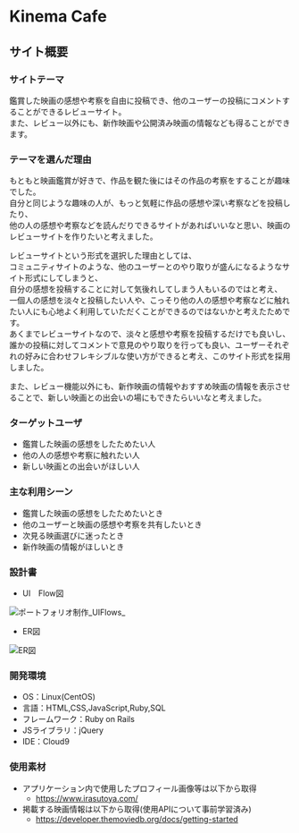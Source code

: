 # Kinema Cafe

## サイト概要
### サイトテーマ
鑑賞した映画の感想や考察を自由に投稿でき、他のユーザーの投稿にコメントすることができるレビューサイト。<br >
また、レビュー以外にも、新作映画や公開済み映画の情報なども得ることができます。


### テーマを選んだ理由
もともと映画鑑賞が好きで、作品を観た後にはその作品の考察をすることが趣味でした。<br >
自分と同じような趣味の人が、もっと気軽に作品の感想や深い考察などを投稿したり、<br >
他の人の感想や考察などを読んだりできるサイトがあればいいなと思い、映画のレビューサイトを作りたいと考えました。

レビューサイトという形式を選択した理由としては、<br >
コミュニティサイトのような、他のユーザーとのやり取りが盛んになるようなサイト形式にしてしまうと、<br >
自分の感想を投稿することに対して気後れしてしまう人もいるのではと考え、<br >
一個人の感想を淡々と投稿したい人や、こっそり他の人の感想や考察などに触れたい人にも心地よく利用していただくことができるのではないかと考えたためです。<br >
あくまでレビューサイトなので、淡々と感想や考察を投稿するだけでも良いし、誰かの投稿に対してコメントで意見のやり取りを行っても良い、ユーザーそれぞれの好みに合わせフレキシブルな使い方ができると考え、このサイト形式を採用しました。

また、レビュー機能以外にも、新作映画の情報やおすすめ映画の情報を表示させることで、新しい映画との出会いの場にもできたらいいなと考えました。


### ターゲットユーザ
- 鑑賞した映画の感想をしたためたい人
- 他の人の感想や考察に触れたい人
- 新しい映画との出会いがほしい人


### 主な利用シーン
- 鑑賞した映画の感想をしたためたいとき
- 他のユーザーと映画の感想や考察を共有したいとき
- 次見る映画選びに迷ったとき
- 新作映画の情報がほしいとき


### 設計書
- UI　Flow図

![ポートフォリオ制作_UIFlows_](https://github.com/okuraayno/kinema_cafe/assets/158453026/934cff4b-8797-4d38-afac-8dad44d0f54c)

- ER図
  
![ER図](https://github.com/okuraayno/kinema_cafe/assets/158453026/c52ab315-e5ab-4647-b079-46f706c6b0d1)


### 開発環境
- OS：Linux(CentOS)
- 言語：HTML,CSS,JavaScript,Ruby,SQL
- フレームワーク：Ruby on Rails
- JSライブラリ：jQuery
- IDE：Cloud9


### 使用素材
- アプリケーション内で使用したプロフィール画像等は以下から取得
  - https://www.irasutoya.com/ 
- 掲載する映画情報は以下から取得(使用APIについて事前学習済み)
  - https://developer.themoviedb.org/docs/getting-started
